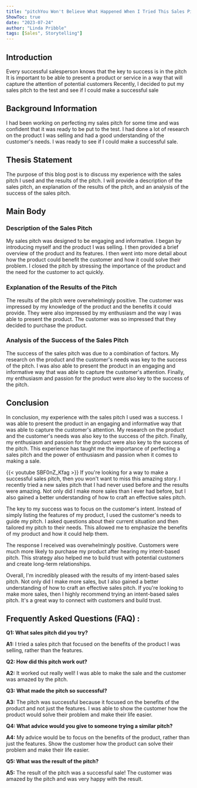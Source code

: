 ```yaml
---
title: "pitchYou Won't Believe What Happened When I Tried This Sales Pitch - You'll Be Amazed!"
ShowToc: true 
date: "2023-07-24"
author: "Linda Pribble" 
tags: [Sales", Storytelling"]
---
```

## Introduction

Every successful salesperson knows that the key to success is in the pitch It is important to be able to present a product or service in a way that will capture the attention of potential customers Recently, I decided to put my sales pitch to the test and see if I could make a successful sale

## Background Information

I had been working on perfecting my sales pitch for some time and was confident that it was ready to be put to the test. I had done a lot of research on the product I was selling and had a good understanding of the customer's needs. I was ready to see if I could make a successful sale.

## Thesis Statement

The purpose of this blog post is to discuss my experience with the sales pitch I used and the results of the pitch. I will provide a description of the sales pitch, an explanation of the results of the pitch, and an analysis of the success of the sales pitch.

## Main Body

### Description of the Sales Pitch

My sales pitch was designed to be engaging and informative. I began by introducing myself and the product I was selling. I then provided a brief overview of the product and its features. I then went into more detail about how the product could benefit the customer and how it could solve their problem. I closed the pitch by stressing the importance of the product and the need for the customer to act quickly.

### Explanation of the Results of the Pitch

The results of the pitch were overwhelmingly positive. The customer was impressed by my knowledge of the product and the benefits it could provide. They were also impressed by my enthusiasm and the way I was able to present the product. The customer was so impressed that they decided to purchase the product.

### Analysis of the Success of the Sales Pitch

The success of the sales pitch was due to a combination of factors. My research on the product and the customer's needs was key to the success of the pitch. I was also able to present the product in an engaging and informative way that was able to capture the customer's attention. Finally, my enthusiasm and passion for the product were also key to the success of the pitch.

## Conclusion

In conclusion, my experience with the sales pitch I used was a success. I was able to present the product in an engaging and informative way that was able to capture the customer's attention. My research on the product and the customer's needs was also key to the success of the pitch. Finally, my enthusiasm and passion for the product were also key to the success of the pitch. This experience has taught me the importance of perfecting a sales pitch and the power of enthusiasm and passion when it comes to making a sale.

{{< youtube SBF0nZ_Kfag >}} 
If you're looking for a way to make a successful sales pitch, then you won't want to miss this amazing story. I recently tried a new sales pitch that I had never used before and the results were amazing. Not only did I make more sales than I ever had before, but I also gained a better understanding of how to craft an effective sales pitch.

The key to my success was to focus on the customer's intent. Instead of simply listing the features of my product, I used the customer's needs to guide my pitch. I asked questions about their current situation and then tailored my pitch to their needs. This allowed me to emphasize the benefits of my product and how it could help them.

The response I received was overwhelmingly positive. Customers were much more likely to purchase my product after hearing my intent-based pitch. This strategy also helped me to build trust with potential customers and create long-term relationships.

Overall, I'm incredibly pleased with the results of my intent-based sales pitch. Not only did I make more sales, but I also gained a better understanding of how to craft an effective sales pitch. If you're looking to make more sales, then I highly recommend trying an intent-based sales pitch. It's a great way to connect with customers and build trust.

## Frequently Asked Questions (FAQ) :
**Q1: What sales pitch did you try?**

**A1:** I tried a sales pitch that focused on the benefits of the product I was selling, rather than the features.

**Q2: How did this pitch work out?**

**A2:** It worked out really well! I was able to make the sale and the customer was amazed by the pitch.

**Q3: What made the pitch so successful?**

**A3:** The pitch was successful because it focused on the benefits of the product and not just the features. I was able to show the customer how the product would solve their problem and make their life easier.

**Q4: What advice would you give to someone trying a similar pitch?**

**A4:** My advice would be to focus on the benefits of the product, rather than just the features. Show the customer how the product can solve their problem and make their life easier.

**Q5: What was the result of the pitch?**

**A5:** The result of the pitch was a successful sale! The customer was amazed by the pitch and was very happy with the result.



